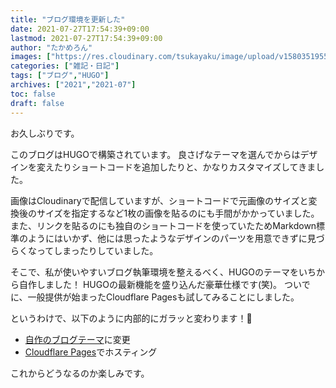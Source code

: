 ```yaml
---
title: "ブログ環境を更新した"
date: 2021-07-27T17:54:39+09:00
lastmod: 2021-07-27T17:54:39+09:00
author: "たかめろん"
images: ["https://res.cloudinary.com/tsukayaku/image/upload/v1580351955/Blog-personal/thumbnail/blog.jpg"]
categories: ["雑記・日記"]
tags: ["ブログ","HUGO"]
archives: ["2021","2021-07"]
toc: false
draft: false
---
```


お久しぶりです。

このブログはHUGOで構築されています。
良さげなテーマを選んでからはデザインを変えたりショートコードを追加したりと、かなりカスタマイズしてきました。

画像はCloudinaryで配信していますが、ショートコードで元画像のサイズと変換後のサイズを指定するなど1枚の画像を貼るのにも手間がかかっていました。また、リンクを貼るのにも独自のショートコードを使っていたためMarkdown標準のようにはいかず、他には思ったようなデザインのパーツを用意できずに見づらくなってしまったりしていました。

そこで、私が使いやすいブログ執筆環境を整えるべく、HUGOのテーマをいちから自作しました！
HUGOの最新機能を盛り込んだ豪華仕様です(笑)。
ついでに、一般提供が始まったCloudflare Pagesも試してみることにしました。

というわけで、以下のように内部的にガラッと変わります！🎊

* [自作のブログテーマ](https://github.com/takameron/hugo_theme_smartblog)に変更
* [Cloudflare Pages](https://pages.cloudflare.com)でホスティング

これからどうなるのか楽しみです。

